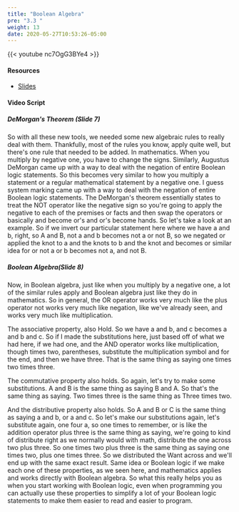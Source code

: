 ```yaml
---
title: "Boolean Algebra"
pre: "3.3 "
weight: 13
date: 2020-05-27T10:53:26-05:00
---
```


{{< youtube nc7OgG3BYe4 >}}


#### Resources

* [Slides](/1-cc110/03-bits-and-boolean-algebra/slides/03-Bits-and-Boolean-Algebra.pdf)

#### Video Script

##### DeMorgan's Theorem (Slide 7)

So with all these new tools, we needed some new algebraic rules to really deal with them. Thankfully, most of the rules you know, apply quite well, but there's one rule that needed to be added. In mathematics. When you multiply by negative one, you have to change the signs. Similarly, Augustus DeMorgan came up with a way to deal with the negation of entire Boolean logic statements. So this becomes very similar to how you multiply a statement or a regular mathematical statement by a negative one. I guess system marking came up with a way to deal with the negation of entire Boolean logic statements.  The DeMorgan's theorem essentially states to treat the NOT operator like the negative sign so you're going to apply the negative to each of the premises or facts and then swap the operators or basically and become or's and or's become hands. So let's take a look at an example. So if we invert our particular statement here where we have a and b, right, so A and B, not a and b becomes not a or not B, so we negated or applied the knot to a and the knots to b and the knot and becomes or similar idea for or not a or b becomes not a, and not B. 

##### Boolean Algebra(Slide 8)

Now, in Boolean algebra, just like when you multiply by a negative one, a lot of the similar rules apply and Boolean algebra just like they do in mathematics. So in general, the OR operator works very much like the plus operator not works very much like negation, like we've already seen, and works very much like multiplication. 

The associative property, also Hold. So we have a and b, and c becomes a and b and c. So if I made the substitutions here, just based off of what we had here, if we had one, and the AND operator works like multiplication, though times two, parentheses, substitute the multiplication symbol and for the end, and then we have three. That is the same thing as saying one times two times three. 

The commutative property also holds. So again, let's try to make some substitutions. A and B is the same thing as saying B and A. So that's the same thing as saying. Two times three is the same thing as Three times two. 

And the distributive property also holds. So A and B or C is the same thing as saying a and b, or a and c. So let's make our substitutions again, let's substitute again, one four a, so one times to remember, or is like the addition operator plus three is the same thing as saying, we're going to kind of distribute right as we normally would with math, distribute the one across two plus three. So one times two plus three is the same thing as saying one times two, plus one times three. So we distributed the Want across and we'll end up with the same exact result. Same idea or Boolean logic if we make each one of these properties, as we seen here, and mathematics applies and works directly with Boolean algebra. So what this really helps you as when you start working with Boolean logic, even when programming you can actually use these properties to simplify a lot of your Boolean logic statements to make them easier to read and easier to program. 